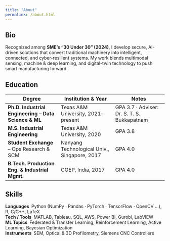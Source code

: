 ```yaml
---
title: "About"
permalink: /about.html
---
```


## Bio
Recognized among **SME’s “30 Under 30” (2024)**, I develop secure, AI-driven solutions that convert traditional machinery into intelligent, connected, and cyber-resilient systems. My work blends multimodal sensing, machine & deep learning, and digital-twin technology to push smart manufacturing forward.

## Education
| Degree | Institution & Year | Notes |
|--------|--------------------|-------|
| **Ph.D. Industrial Engineering – Data Science & ML** | Texas A&M University, 2021– present | GPA 3.7 · Adviser: Dr. S. T. S. Bukkapatnam |
| **M.S. Industrial Engineering** | Texas A&M University, 2020 | GPA 3.8 |
| **Student Exchange** – Ops Research & SCM | Nanyang Technological Univ., Singapore, 2017 | GPA 4.0 |
| **B.Tech. Production Eng. & Industrial Mgmt.** | COEP, India, 2017 | GPA 4.0 |

## Skills
**Languages** Python (NumPy · Pandas · PyTorch · TensorFlow · OpenCV …), R, C/C++, LaTeX  
**Tech / Tools** MATLAB, Tableau, SQL, AWS, Power BI, Gurobi, LabVIEW  
**ML Topics** Federated & Transfer Learning, Reinforcement Learning, Active Learning, Bayesian Optimization  
**Instruments** SEM, Optical & 3D Profilometry, Siemens CNC Controllers
